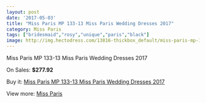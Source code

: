```yaml
---
layout: post
date: '2017-05-03'
title: "Miss Paris MP 133-13 Miss Paris Wedding Dresses 2017"
category: Miss Paris
tags: ["bridesmaid","rosy","unique","paris","black"]
image: http://img.hectodress.com/13816-thickbox_default/miss-paris-mp-133-13-miss-paris-wedding-dresses-2013.jpg
---
```

Miss Paris MP 133-13 Miss Paris Wedding Dresses 2017

On Sales: **$277.92**
<a href="https://www.hectodress.com/miss-paris/6701-miss-paris-mp-133-13-miss-paris-wedding-dresses-2013.html"><amp-img layout="responsive" width="600" height="600" src="//img.hectodress.com/13816-thickbox_default/miss-paris-mp-133-13-miss-paris-wedding-dresses-2013.jpg" alt="Miss Paris MP 133-13 Miss Paris Wedding Dresses 2017 0" /></a>
<a href="https://www.hectodress.com/miss-paris/6701-miss-paris-mp-133-13-miss-paris-wedding-dresses-2013.html"><amp-img layout="responsive" width="600" height="600" src="//img.hectodress.com/13818-thickbox_default/miss-paris-mp-133-13-miss-paris-wedding-dresses-2013.jpg" alt="Miss Paris MP 133-13 Miss Paris Wedding Dresses 2017 1" /></a>
<a href="https://www.hectodress.com/miss-paris/6701-miss-paris-mp-133-13-miss-paris-wedding-dresses-2013.html"><amp-img layout="responsive" width="600" height="600" src="//img.hectodress.com/13817-thickbox_default/miss-paris-mp-133-13-miss-paris-wedding-dresses-2013.jpg" alt="Miss Paris MP 133-13 Miss Paris Wedding Dresses 2017 2" /></a>

Buy it: [Miss Paris MP 133-13 Miss Paris Wedding Dresses 2017](https://www.hectodress.com/miss-paris/6701-miss-paris-mp-133-13-miss-paris-wedding-dresses-2013.html "Miss Paris MP 133-13 Miss Paris Wedding Dresses 2017")

View more: [Miss Paris](https://www.hectodress.com/116-miss-paris "Miss Paris")